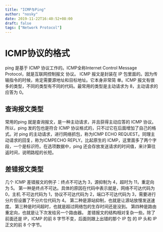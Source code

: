 ```yaml
---
title: "ICMP与Ping"
author: "nosky"
date: 2019-11-22T16:40:52+08:00
draft: false
tags: ["Network Protocol"]
---
```


# ICMP协议的格式

ping 是基于 ICMP 协议工作的。ICMP全称Internet Control Message Protocol，就是互联网控制报文
协议。
ICMP 报文是封装在 IP 包里面的。因为传输指令的时候，肯定需要源地址和目标地址。它本身非常简
单。ICMP 报文有很多的类型，不同的类型有不同的代码。最常用的类型是主动请求为 8，主动请求的应答为
0。

## 查询报文类型

常用的ping 就是查询报文，是一种主动请求，并且获得主动应答的 ICMP 协议。所以，ping 发的包也是符合 ICMP 协议格式的，只不过它在后面增加了自己的格式。对 ping 的主动请求，进行网络抓包，称为ICMP ECHO REQUEST。同理主动请求的回复，称为ICMPECHO REPLY。比起原生的 ICMP，这里面多了两个字段，一个是标识符。在选项数据中，ping 还会存放发送请求的时间值，来计算往返时间，说明路程的长短。

## 差错报文类型

几个 ICMP 差错报文的例子：终点不可达为 3，源抑制为 4，超时为 11，重定向为 5。
第一种是终点不可达。具体的原因在代码中表示就是，网络不可达代码为 0，主机
不可达代码为 1，协议不可达代码为 2，端口不可达代码为 3，需要进行分片但设置了不分片位代码为
4。
第二种是源站抑制，也就是让源站放慢发送速度。
第三种是时间超时，也就是超过网络包的生存时间还是没到。
第四种是路由重定向，也就是让下次发给另一个路由器。
差错报文的结构相对复杂一些。除了前面还是 IP，ICMP 的前 8 字节不变，后面则跟上出错的那个 IP 包
的 IP 头和 IP 正文的前 8 个字节。

  